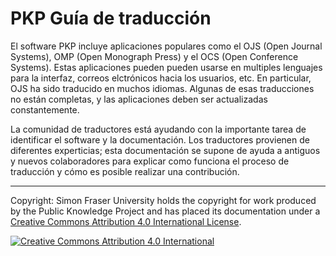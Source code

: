 
# PKP Guía de traducción

El software PKP incluye aplicaciones populares como el OJS (Open Journal Systems), OMP (Open Monograph Press) y el OCS (Open Conference Systems). Estas aplicaciones pueden pueden usarse en   multiples lenguajes para la interfaz, correos elctrónicos hacia los usuarios, etc. En particular, OJS ha sido traducido en muchos idiomas. Algunas de esas traducciones no están completas, y las aplicaciones deben ser actualizadas constantemente.

La comunidad de traductores está ayudando con la importante tarea de identificar el software y la documentación. Los traductores provienen de diferentes experticias; esta documentación se supone de ayuda a antiguos y nuevos colaboradores para explicar como funciona el proceso de traducción y cómo es posible realizar una contribución.  

----
Copyright: Simon Fraser University holds the copyright for work produced by the Public Knowledge Project and has placed its documentation under a [Creative Commons Attribution 4.0 International License](http://creativecommons.org/licenses/by/4.0/).

[![](https://i.creativecommons.org/l/by/4.0/88x31.png "Creative Commons Attribution 4.0 International")](http://creativecommons.org/licenses/by/4.0/)
